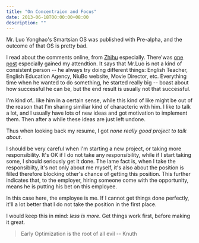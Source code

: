 ```yaml
---
title: "On Concentraion and Focus"
date: 2013-06-18T00:00:00+08:00
description: ""
---
```


Mr. Luo Yonghao's Smartsian OS was published with Pre-alpha, and the outcome of
that OS is pretty bad.

I read about the comments online, from [Zhihu](www.zhihu.com) especially.
There'was [one post](http://www.zhihu.com/question/21203867) especially gained
my attendtion. It says that Mr.Luo is not a kind of consistent person -- he
always try doing different things: English Teacher, English Education Agency,
NiuBo website, Movie Director, etc. Everything time when he wanted to do
something, he started really big -- boast about how successful he can be, but
the end result is usually not that successful.

I'm kind of.. like him in a certain sense, while this kind of like might be out
of the reason that I'm sharing similiar kind of characteric with him. I like to
talk a lot, and I usually have lots of new ideas and got motivation to implement
them. Then after a while these ideas are just left undone.

Thus when looking back my resume, I got *none really good project to talk about*.



I should be very careful when I'm starting a new project, or taking more
responsibility. It's OK if I do not take any responsibility, while if I start
taking some, I should seriously get it done.
The lame fact is, when I take the responsibilty, it's not only about me myself,
it's also about the position is filled therefore blocking other's chance of
getting this position. This further indicates that, to the employer, hiring
someone come with the opportunity, means he is putting his bet on this employee.

In this case here, the employee is me. If I cannot get things done perfectly,
it'll a lot better that I do not take the position in the first place.


I would keep this in mind: *less is more*. Get things work first, before making
it great.

> Early Optimization is the root of all evil
>  -- Knuth
